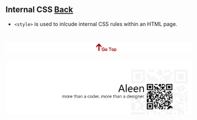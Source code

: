 ## Internal CSS [Back](./../CSS.md)

- ```<style>``` is used to inlcude internal CSS rules within an HTML page.


<a href="#" style="left:200px;"><img src="./../../../pic/gotop.png"></a>
=====
<a href="http://aleen42.github.io/" target="_blank" ><img src="./../../../pic/tail.gif"></a>